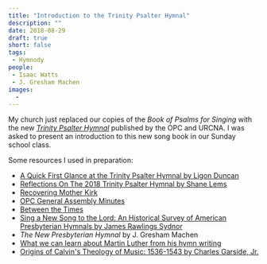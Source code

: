 ```yaml
---
title: "Introduction to the Trinity Psalter Hymnal"
description: ""
date: 2018-08-29
draft: true
short: false
tags:
 - Hymnody
people:
 - Isaac Watts
 - J. Gresham Machen
images:
  - 
---
```


My church just replaced our copies of the _Book of Psalms for Singing_ with the new [_Trinity Psalter Hymnal_](https://www.wtsbooks.com/trinity-psalter-hymnal-great-commission-publications-gcp-tph1010) published by the OPC and URCNA. I was asked to present an introduction to this new song book in our Sunday school class. 

Some resources I used in preparation: 

- [A Quick First Glance at the Trinity Psalter Hymnal by Ligon Duncan](https://ligonduncan.com/a-quick-first-glance-at-the-trinity-psalter-hymnal-2018/)
- [Reflections On The 2018 Trinity Psalter Hymnal by Shane Lems](https://reformedreader.wordpress.com/2018/06/14/reflections-on-the-2018-trinity-psalter-hymnal-opc-urc/)
- [Recovering Mother Kirk](https://books.google.com/books/about/Recovering_Mother_Kirk.html?id=r_cJAAAACAAJ)
- [OPC General Assembly Minutes](https://opcgaminutes.org)
- [Between the Times](https://store.opc.org/ProductDetails.asp?ProductCode=H%2Dbetween%2Dtimes)
- [Sing a New Song to the Lord: An Historical Survey of American Presbyterian Hymnals by James Rawlings Sydnor](https://www.jstor.org/stable/23332649)
- _The New Presbyterian Hymnal_ by J. Gresham Machen
- [What we can learn about Martin Luther from his hymn writing](http://equip.sbts.edu/publications/towers/towers-issue/2017/august-2017/can-learn-martin-luther-hymn-writing/)
- [Origins of Calvin's Theology of Music: 1536-1543 by Charles Garside, Jr.](https://www.jstor.org/stable/1006143)